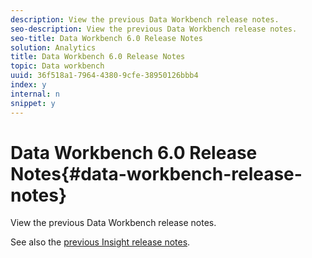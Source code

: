 ```yaml
---
description: View the previous Data Workbench release notes.
seo-description: View the previous Data Workbench release notes.
seo-title: Data Workbench 6.0 Release Notes
solution: Analytics
title: Data Workbench 6.0 Release Notes
topic: Data workbench
uuid: 36f518a1-7964-4380-9cfe-38950126bbb4
index: y
internal: n
snippet: y
---
```


# Data Workbench 6.0 Release Notes{#data-workbench-release-notes}

View the previous Data Workbench release notes.

See also the [previous Insight release notes](http://marketing.adobe.com/resources/help/en_US/previous_release_notes/insight_release_notes_5.5.2.pdf). 
